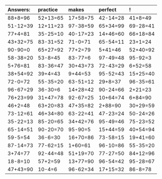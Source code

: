 | Answers: | practice | makes | perfect | ! |
| :--- | :--- | :--- | :--- | :--- |
| 88+8=96 | 52+13=65 | 17+58=75 | 42-14=28 | 41+8=49 | 
| 51-12=39 | 12+11=23 | 97-38=59 | 65+34=99 | 69-28=41 | 
| 77+4=81 | 35-25=10 | 40-17=23 | 14+46=60 | 66+18=84 | 
| 43+32=75 | 83-31=52 | 71-0=71 | 65-54=11 | 23+1=24 | 
| 90-90=0 | 65+27=92 | 77+2=79 | 5+41=46 | 52+40=92 | 
| 58-38=20 | 53-8=45 | 83-77=6 | 97-49=48 | 95-92=3 | 
| 5+76=81 | 83-36=47 | 30+43=73 | 72-43=29 | 6+52=58 | 
| 38+54=92 | 39+4=43 | 9+44=53 | 95-52=43 | 15+25=40 | 
| 72-0=72 | 55-35=20 | 63-51=12 | 29+8=37 | 96-35=61 | 
| 96-67=29 | 36-30=6 | 14+28=42 | 90-24=66 | 2+21=23 | 
| 76+23=99 | 31+47=78 | 92-67=25 | 10+64=74 | 6+84=90 | 
| 46+2=48 | 63+20=83 | 47+35=82 | 2+88=90 | 30+29=59 | 
| 73-12=61 | 46+34=80 | 63-22=41 | 47-23=24 | 50-24=26 | 
| 35-22=13 | 85-20=65 | 34+42=76 | 95-49=46 | 75-23=52 | 
| 65-14=51 | 90-20=70 | 95-90=5 | 15+44=59 | 40+54=94 | 
| 59-5=54 | 36-6=30 | 16+70=86 | 73-58=15 | 19+41=60 | 
| 87-14=73 | 77-62=15 | 1+60=61 | 96-10=86 | 55-35=20 | 
| 3+74=77 | 92-44=48 | 51+19=70 | 77-27=50 | 84+12=96 | 
| 18-8=10 | 57+2=59 | 13+77=90 | 96-54=42 | 95-28=67 | 
| 47+43=90 | 10-4=6 | 96-62=34 | 17+15=32 | 86-8=78 | 
